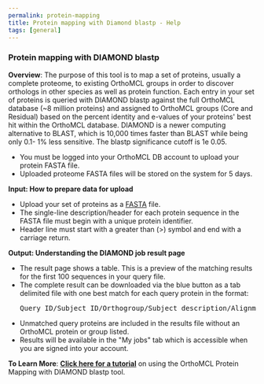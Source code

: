 ```yaml
---
permalink: protein-mapping
title: Protein mapping with Diamond blastp - Help
tags: [general]
---
```


<!-- no need for a title in this page -->

<div class="static-content">
  <h3>Protein mapping with DIAMOND blastp</h3>

  <p><b>Overview</b>: The purpose of this tool is to map a set of proteins, usually a complete proteome, to existing OrthoMCL groups in order to discover orthologs in other species as well as protein function. Each entry in your set of proteins is queried with DIAMOND blastp against the full OrthoMCL database (~8 million proteins) and assigned to OrthoMCL groups (Core and Residual) based on the percent identity and e-values of your proteins' best hit within the OrthoMCL database. DIAMOND is a newer computing alternative to BLAST, which is 10,000 times faster than BLAST while being only 0.1- 1% less sensitive. The blastp significance cutoff is 1e 0.05.
  <ul>
  <li>You must be logged into your OrthoMCL DB account to upload your protein FASTA file.</li>
  <li>Uploaded proteome FASTA files will be stored on the system for 5 days.</li>
  </ul>
  </p>

  <p><b>Input: How to prepare data for upload</b>
  <ul>
  <li>Upload your set of proteins as a <a href="https://zhanggroup.org/FASTA/#:~:text=What%20is%20FASTA%20format%3F,by%20lines%20of%20sequence%20data">FASTA</a> file.</li>
  <li>The single-line description/header for each protein sequence in the FASTA file must begin with a unique protein identifier.</li>
  <li>Header line must start with a greater than (>) symbol and end with a carriage return.</li>
  </ul>
  </p>

  <p><b>Output: Understanding the DIAMOND job result page</b>
  <ul>
  <li>The result page shows a table. This is a preview of the matching results for the first 100 sequences in your query file.</li>
  <li>The complete result can be downloaded via the blue button as a tab delimited file with one best match for each query protein in the format:
    <pre>Query_ID/Subject_ID/Orthogroup/Subject_description/Alignment_length/Percent_identity/e-value</pre>
  </li>
  <li>Unmatched query proteins are included in the results file without an OrthoMCL protein or group listed.</li>
  <li>Results will be available in the "My jobs" tab which is accessible when you are signed into your account.</li>
  </ul>
  </p>

  <p> <b>To Learn More</b>: <a href="{{'/documents/OrthoMCL_protein_mapping_tutorial.pdf' | absolute_url}}"><b>Click here for a tutorial</b></a> on using the OrthoMCL Protein Mapping with DIAMOND blastp tool.
  </p>
</div>
